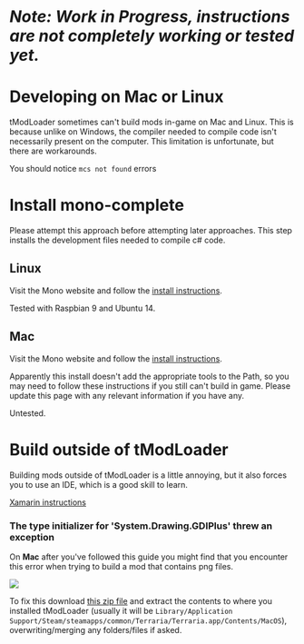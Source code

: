 # _Note: Work in Progress, instructions are not completely working or tested yet._

# Developing on Mac or Linux
tModLoader sometimes can't build mods in-game on Mac and Linux. This is because unlike on Windows, the compiler needed to compile code isn't necessarily present on the computer. This limitation is unfortunate, but there are workarounds.

You should notice `mcs not found` errors

# Install mono-complete
Please attempt this approach before attempting later approaches. This step installs the development files needed to compile c# code. 

## Linux

Visit the Mono website and follow the [install instructions](https://www.mono-project.com/download/stable/#download-lin).

Tested with Raspbian 9 and Ubuntu 14.

## Mac

Visit the Mono website and follow the [install instructions](https://www.mono-project.com/download/stable/#download-mac).

Apparently this install doesn't add the appropriate tools to the Path, so you may need to follow these instructions if you still can't build in game. Please update this page with any relevant information if you have any.

Untested.

# Build outside of tModLoader
Building mods outside of tModLoader is a little annoying, but it also forces you to use an IDE, which is a good skill to learn.

[Xamarin instructions](https://forums.terraria.org/index.php?threads/1-3-tmodloader-a-modding-api.23726/page-525#post-1001200)

### The type initializer for 'System.Drawing.GDIPlus' threw an exception
On **Mac** after you've followed this guide you might find that you encounter this error when trying to build a mod that contains png files.

![](https://cdn.discordapp.com/attachments/103115427491610624/540334979343974410/Screen_Shot_2019-01-30_at_6.55.40_PM.png)

To fix this download [this zip file](https://cdn.discordapp.com/attachments/103115427491610624/540387967915655188/system.drawing_for_mac.zip) and extract the contents to where you installed tModLoader (usually it will be `Library/Application Support/Steam/steamapps/common/Terraria/Terraria.app/Contents/MacOS`), overwriting/merging any folders/files if asked.
